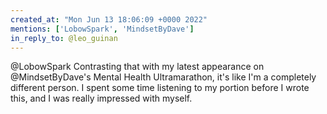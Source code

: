 ```yaml
---
created_at: "Mon Jun 13 18:06:09 +0000 2022"
mentions: ['LobowSpark', 'MindsetByDave']
in_reply_to: @leo_guinan
---
```


@LobowSpark Contrasting that with my latest appearance on @MindsetByDave's Mental Health Ultramarathon, it's like I'm a completely different person. I spent some time listening to my portion before I wrote this, and I was really impressed with myself.